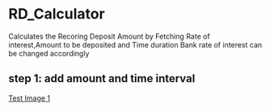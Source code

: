 # RD_Calculator
Calculates the Recoring Deposit Amount by Fetching Rate of interest,Amount to be deposited and Time duration
Bank rate of interest can be changed accordingly 

## step 1: add amount and time interval

[Test Image 1](https://github.com/jayanthbhat/RD_Calculator/tree/master/images/1.png)


